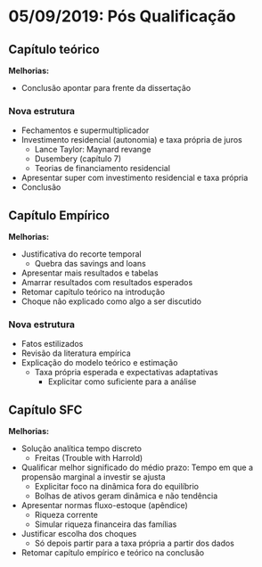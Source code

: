 # 05/09/2019: Pós Qualificação

## Capítulo teórico

**Melhorias:**

- Conclusão apontar para frente da dissertação

### Nova estrutura

- Fechamentos e supermultiplicador
- Investimento residencial (autonomia) e taxa própria de juros
  - Lance Taylor: Maynard revange
  - Dusembery (capítulo 7)
  - Teorias de financiamento residencial
- Apresentar super com investimento residencial e taxa própria
- Conclusão

## Capítulo Empírico

**Melhorias:** 

- Justificativa do recorte temporal
  - Quebra das savings and loans
- Apresentar mais resultados e tabelas
- Amarrar resultados com resultados esperados
- Retomar capítulo teórico na introdução
- Choque não explicado como algo a ser discutido

### Nova estrutura

- Fatos estilizados
- Revisão da literatura empírica
- Explicação do modelo teórico e estimação
  - Taxa própria esperada e expectativas adaptativas
    - Explicitar como suficiente para a análise

## Capítulo SFC

**Melhorias:**

- Solução analítica tempo discreto
  - Freitas (Trouble with Harrold)
- Qualificar melhor significado do médio prazo: Tempo em que a propensão marginal a investir se ajusta
  - Explicitar foco na dinâmica fora do equilíbrio
  - Bolhas de ativos geram dinâmica e não tendência
- Apresentar normas fluxo-estoque (apêndice)
  - Riqueza corrente
  - Simular riqueza financeira das famílias
- Justificar escolha dos choques
  - Só depois partir para a taxa própria a partir dos dados
- Retomar capítulo empírico e teórico na conclusão
